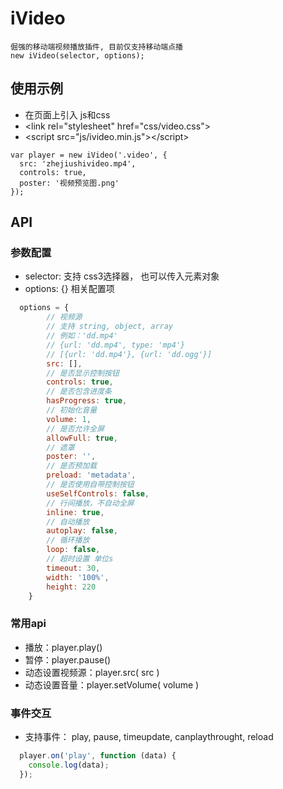 # iVideo
```
倔强的移动端视频播放插件, 目前仅支持移动端点播
new iVideo(selector, options);
```

## 使用示例
- 在页面上引入 js和css 
- &lt;link rel="stylesheet" href="css/video.css"&gt;
- &lt;script src="js/ivideo.min.js"></script&gt;
```
var player = new iVideo('.video', {
  src: 'zhejiushivideo.mp4',
  controls: true,
  poster: '视频预览图.png'
});

```


## API
### 参数配置
- selector: 支持 css3选择器， 也可以传入元素对象
- options: {} 相关配置项
``` javascript
  options = {
        // 视频源
        // 支持 string, object, array
        // 例如：'dd.mp4'
        // {url: 'dd.mp4', type: 'mp4'}
        // [{url: 'dd.mp4'}, {url: 'dd.ogg'}]
        src: [],
        // 是否显示控制按钮
        controls: true,
        // 是否包含进度条
        hasProgress: true,
        // 初始化音量
        volume: 1,
        // 是否允许全屏
        allowFull: true,
        // 遮罩
        poster: '',
        // 是否预加载
        preload: 'metadata',
        // 是否使用自带控制按钮
        useSelfControls: false,
        // 行间播放，不自动全屏
        inline: true,
        // 自动播放
        autoplay: false,
        // 循环播放
        loop: false,
        // 超时设置 单位s
        timeout: 30,
        width: '100%',
        height: 220
    }
```


### 常用api
- 播放：player.play()
- 暂停：player.pause()
- 动态设置视频源：player.src( src )
- 动态设置音量：player.setVolume( volume )


### 事件交互
- 支持事件： play, pause, timeupdate, canplaythrought, reload
``` javascript
  player.on('play', function (data) {
    console.log(data);
  });
```





